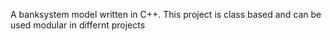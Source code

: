 A banksystem model written in C++.
This project is class based and can be used modular in differnt projects
